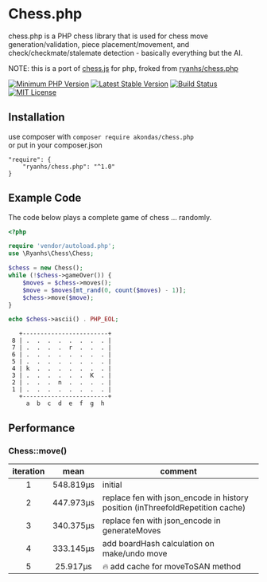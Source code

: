 # Chess.php

chess.php is a PHP chess library that is used for chess move
generation/validation, piece placement/movement, and check/checkmate/stalemate
detection - basically everything but the AI. 

NOTE: this is a port of [chess.js](https://github.com/jhlywa/chess.js) for php, froked from [ryanhs/chess.php](https://github.com/ryanhs/chess.php)

[![Minimum PHP Version](https://img.shields.io/badge/php-%3E%3D%207.2-8892BF.svg)](https://php.net/)
[![Latest Stable Version](https://poser.pugx.org/akondas/chess.php/v/stable)](https://packagist.org/akondas/ryanhs/chess.php)
[![Build Status](https://travis-ci.org/akondas/chess.php.svg?branch=master)](https://travis-ci.org/akondas/chess.php)
[![MIT License](https://poser.pugx.org/ryanhs/chess.php/license)](https://packagist.org/packages/ryanhs/chess.php)  

## Installation

use composer with `composer require akondas/chess.php`   
or put in your composer.json  
```
"require": {
	"ryanhs/chess.php": "^1.0"
}
```

## Example Code
The code below plays a complete game of chess ... randomly.

```php
<?php

require 'vendor/autoload.php';
use \Ryanhs\Chess\Chess;

$chess = new Chess();
while (!$chess->gameOver()) {
	$moves = $chess->moves();
	$move = $moves[mt_rand(0, count($moves) - 1)];
	$chess->move($move);
}

echo $chess->ascii() . PHP_EOL;
```

```
   +------------------------+
 8 | .  .  .  .  .  .  .  . |
 7 | .  .  .  .  r  .  .  . |
 6 | .  .  .  .  .  .  .  . |
 5 | .  .  .  .  .  .  .  . |
 4 | k  .  .  .  .  .  .  . |
 3 | .  .  .  .  .  .  K  . |
 2 | .  .  .  n  .  .  .  . |
 1 | .  .  .  .  .  .  .  . |
   +------------------------+
     a  b  c  d  e  f  g  h
```

## Performance

### Chess::move()

| iteration | mean  | comment |
| :-------: | :---: | ------- |
| 1 | 548.819μs | initial |
| 2 | 447.973μs | replace fen with json_encode in history position (inThreefoldRepetition cache)
| 3 | 340.375μs | replace fen with json_encode in generateMoves
| 4 | 333.145μs | add boardHash calculation on make/undo move
| 5 | 25.917μs | :fire: add cache for moveToSAN method 
